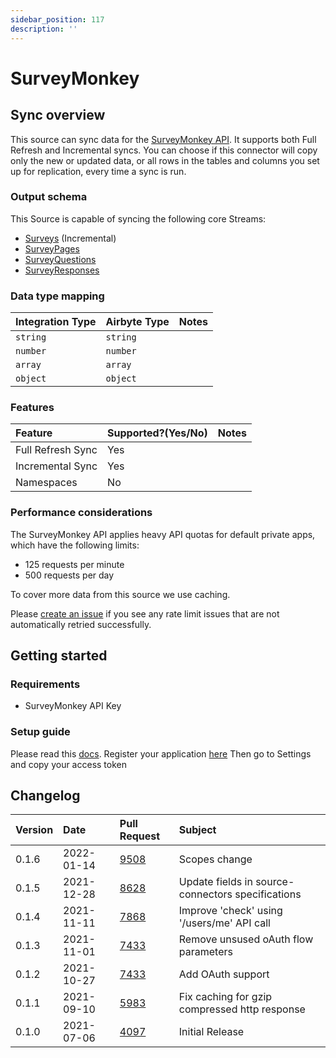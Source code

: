 ```yaml
---
sidebar_position: 117
description: ''
---
```


# SurveyMonkey

## Sync overview

This source can sync data for the [SurveyMonkey API](https://developer.surveymonkey.com/api/v3/). It supports both Full Refresh and Incremental syncs. You can choose if this connector will copy only the new or updated data, or all rows in the tables and columns you set up for replication, every time a sync is run.

### Output schema

This Source is capable of syncing the following core Streams:

* [Surveys](https://developer.surveymonkey.com/api/v3/#surveys) \(Incremental\)
* [SurveyPages](https://developer.surveymonkey.com/api/v3/#surveys-id-pages)
* [SurveyQuestions](https://developer.surveymonkey.com/api/v3/#surveys-id-pages-id-questions)
* [SurveyResponses](https://developer.surveymonkey.com/api/v3/#survey-responses)

### Data type mapping

| Integration Type | Airbyte Type | Notes |
| :--- | :--- | :--- |
| `string` | `string` |  |
| `number` | `number` |  |
| `array` | `array` |  |
| `object` | `object` |  |

### Features

| Feature | Supported?\(Yes/No\) | Notes |
| :--- | :--- | :--- |
| Full Refresh Sync | Yes |  |
| Incremental Sync | Yes |  |
| Namespaces | No |  |

### Performance considerations

The SurveyMonkey API applies heavy API quotas for default private apps, which have the following limits:

* 125 requests per minute
* 500 requests per day

To cover more data from this source we use caching.

Please [create an issue](https://github.com/airbytehq/airbyte/issues) if you see any rate limit issues that are not automatically retried successfully.

## Getting started

### Requirements

* SurveyMonkey API Key

### Setup guide

Please read this [docs](https://developer.surveymonkey.com/api/v3/#getting-started). Register your application [here](https://developer.surveymonkey.com/apps/) Then go to Settings and copy your access token

## Changelog

| Version | Date       | Pull Request                                           | Subject                                           |
|:--------|:-----------|:-------------------------------------------------------|:--------------------------------------------------|
| 0.1.6   | 2022-01-14 | [9508](https://github.com/airbytehq/airbyte/pull/9508) | Scopes change                                     |
| 0.1.5   | 2021-12-28 | [8628](https://github.com/airbytehq/airbyte/pull/8628) | Update fields in source-connectors specifications |
| 0.1.4   | 2021-11-11 | [7868](https://github.com/airbytehq/airbyte/pull/7868) | Improve 'check' using '/users/me' API call        |
| 0.1.3   | 2021-11-01 | [7433](https://github.com/airbytehq/airbyte/pull/7433) | Remove unsused oAuth flow parameters              |
| 0.1.2   | 2021-10-27 | [7433](https://github.com/airbytehq/airbyte/pull/7433) | Add OAuth support                                 |
| 0.1.1   | 2021-09-10 | [5983](https://github.com/airbytehq/airbyte/pull/5983) | Fix caching for gzip compressed http response     |
| 0.1.0   | 2021-07-06 | [4097](https://github.com/airbytehq/airbyte/pull/4097) | Initial Release                                   |

